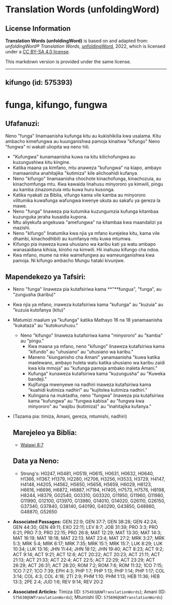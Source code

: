 # Translation Words (unfoldingWord)

## License Information

**Translation Words (unfoldingWord)** is based on and adapted from: _unfoldingWord® Translation Words_, [unfoldingWord](https://unfoldingword.org/utw), 2022, which is licensed under a [CC BY-SA 4.0 license](https://creativecommons.org/licenses/by-sa/4.0/legalcode.en).

This markdown version is provided under the same license.



--------------------------------

## kifungo (id: 575393)

funga, kifungo, fungwa
======================

Ufafanuzi:
----------

Neno "funga" linamaanisha kufunga kitu au kukishikilia kwa usalama. Kitu ambacho kimefungwa au kuunganishwa pamoja kinaitwa "kifungo" Neno "fungwa" ni wakati uliopita wa neno hili.

* "Kufungwa" kunamaanisha kuwa na kitu kilichofungwa au kuzungushiwa kitu kingine.
* Katika maana ya kimfano, mtu anaweza "kufungwa" na kiapo, ambayo inamaanisha anahitajika "kutimiza" kile alichoahidi kufanya.
* Neno "kifungo" linamaanisha chochote kinachofunga, kinachozuia, au kinachomfunga mtu. Kwa kawaida linahusu minyororo ya kimwili, pingu au kamba zinazomzuia mtu kuwa huru kusonga.
* Katika nyakati za Biblia, vifungo kama vile kamba au minyororo vilitumika kuwafunga wafungwa kwenye ukuta au sakafu ya gereza la mawe.
* Neno "funga" linaweza pia kutumika kuzungumzia kufunga kitambaa kuzunguka jeraha kusaidia kupona.
* Mtu aliyekufa angekuwa "amefungwa" na kitambaa kwa maandalizi ya mazishi.
* Neno "kifungo" linatumika kwa njia ya mfano kurejelea kitu, kama vile dhambi, kinachodhibiti au kumfanya mtu kuwa mtumwa.
* Kifungo pia inaweza kuwa uhusiano wa karibu kati ya watu ambapo wanasaidiana kihisia, kiroho na kimwili. Hii inahusu kifungo cha ndoa.
* Kwa mfano, mume na mke wamefungwa au wameunganishwa kwa pamoja. Ni kifungo ambacho Mungu hataki kivunjwe.

Mapendekezo ya Tafsiri:
-----------------------

* Neno "funga" linaweza pia kutafsiriwa kama **"**fungua", "funga", au "zungusha (karibu)"
* Kwa njia ya mfano, inaweza kutafsiriwa kama "kufunga" au "kuzuia" au "kuzuia kutofanya (kitu)"
* Matumizi maalum ya "kufunga" katika Mathayo 16 na 18 yanamaanisha "kukataza" au "kutokuruhusu."

    + Neno "kifungo" linaweza kutafsiriwa kama "minyororo" au "kamba" au "pingu."
        + Kwa maana ya mfano, neno "kifungo" linaweza kutafsiriwa kama "kifundo" au "uhusiano" au "uhusiano wa karibu."
        + Maneno "kiunganisho cha Amani" yanamaanisha "kuwa katika maelewano, ambayo huleta watu katika uhusiano wa karibu zaidi kwa kila mmoja" au "kufunga pamoja ambako inaleta Amani."
        + Kufunga" kunaweza kutafsiriwa kama "kuzungusha" au "Kuweka bandeji."
        + Kujifunga mwenyewe na nadhiri inaweza kutafsiriwa kama "kuahidi kutimiza nadhiri" au "kujitolea kutimiza nadhiri."
        + Kulingana na muktadha, neno "fungwa" linaweza pia kutafsiriwa kama "kufungwa" au "fungwa kabisa" au "fungwa kwa minyororo" au "wajibu (kutimiza)" au "inahitajika kufanya."
* (Tazama pia: timiza, Amani, gereza, mtumishi, nadhiri)

    Marejeleo ya Biblia:
    --------------------

    + [Walawi 8:7](https://ref.ly/Lev8:7)

    Data ya Neno:
    -------------

    + Strong's: H0247, H0481, H0519, H0615, H0631, H0632, H0640, H1366, H1367, H1379, H2280, H2706, H3256, H3533, H3729, H4147, H4148, H4205, H4562, H5650, H5656, H5659, H6029, H6123, H6616, H6696, H6872, H6887, H7194, H7405, H7573, H7576, H8198, H8244, H8379, G02540, G03310, G03320, G11950, G11960, G11980, G11990, G12100, G13970, G13980, G14010, G14020, G26110, G26150, G37340, G37840, G38140, G40190, G40290, G43850, G48860, G48870, G52650

* **Associated Passages:** GEN 22:9; GEN 37:7; GEN 38:28; GEN 42:24; GEN 44:30; GEN 49:11; EXO 22:11; LEV 8:7; JOB 31:39; PRO 3:3; PRO 6:21; PRO 7:3; PRO 22:15; PRO 26:8; MAT 12:29; MAT 13:30; MAT 14:3; MAT 16:19; MAT 18:18; MAT 22:13; MAT 23:4; MAT 27:2; MRK 3:27; MRK 5:3; MRK 5:4; MRK 6:17; MRK 7:35; MRK 15:1; MRK 15:7; LUK 8:29; LUK 10:34; LUK 13:16; JHN 11:44; JHN 18:12; JHN 19:40; ACT 8:23; ACT 9:2; ACT 9:14; ACT 9:21; ACT 12:6; ACT 20:22; ACT 20:23; ACT 21:11; ACT 21:13; ACT 21:33; ACT 22:4; ACT 22:5; ACT 22:29; ACT 23:29; ACT 26:29; ACT 26:31; ACT 28:20; ROM 7:2; ROM 7:6; ROM 11:32; 1CO 7:15; 1CO 7:27; 1CO 7:39; EPH 4:3; PHP 1:7; PHP 1:13; PHP 1:14; PHP 1:17; COL 3:14; COL 4:3; COL 4:18; 2TI 2:9; PHM 1:10; PHM 1:13; HEB 11:36; HEB 13:3; 2PE 2:4; JUD 1:6; REV 9:14; REV 20:2
* **Associated Articles:** Timiza (ID: `575493@UWTranslationWords`); Amani (ID: `575630@UWTranslationWords`); Mtumishi (ID: `575696@UWTranslationWords`)

